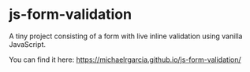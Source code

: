 # js-form-validation

A tiny project consisting of a form with live inline validation using vanilla JavaScript.

You can find it here: https://michaelrgarcia.github.io/js-form-validation/
